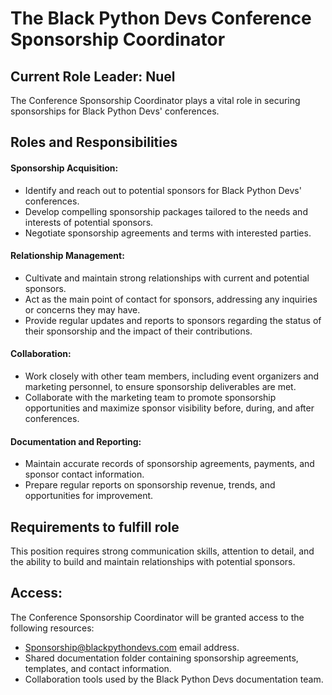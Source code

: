 # The Black Python Devs Conference Sponsorship Coordinator

## Current Role Leader: Nuel
The Conference Sponsorship Coordinator plays a vital role in securing sponsorships for Black Python Devs' conferences. 

## Roles and Responsibilities

#### Sponsorship Acquisition:


* Identify and reach out to potential sponsors for Black Python Devs' conferences.
* Develop compelling sponsorship packages tailored to the needs and interests of potential sponsors.
* Negotiate sponsorship agreements and terms with interested parties.


#### Relationship Management:

* Cultivate and maintain strong relationships with current and potential sponsors.
* Act as the main point of contact for sponsors, addressing any inquiries or concerns they may have.
* Provide regular updates and reports to sponsors regarding the status of their sponsorship and the impact of their contributions.

#### Collaboration:

* Work closely with other team members, including event organizers and marketing personnel, to ensure sponsorship deliverables are met.
* Collaborate with the marketing team to promote sponsorship opportunities and maximize sponsor visibility before, during, and after conferences.

#### Documentation and Reporting:

* Maintain accurate records of sponsorship agreements, payments, and sponsor contact information.
* Prepare regular reports on sponsorship revenue, trends, and opportunities for improvement.

## Requirements to fulfill role
This position requires strong communication skills, attention to detail, and the ability to build and maintain relationships with potential sponsors.

## Access:
The Conference Sponsorship Coordinator will be granted access to the following resources:

* Sponsorship@blackpythondevs.com email address.
* Shared documentation folder containing sponsorship agreements, templates, and contact information.
* Collaboration tools used by the Black Python Devs documentation team.